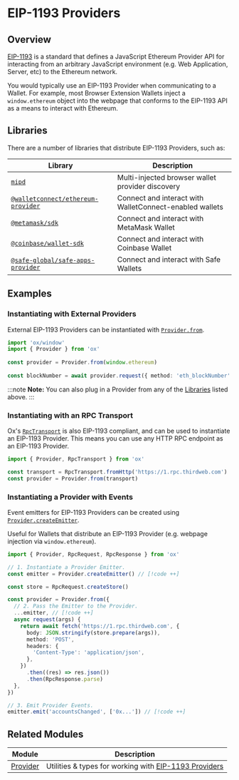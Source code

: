 # EIP-1193 Providers

## Overview

[EIP-1193](https://eips.ethereum.org/EIPS/eip-1193) is a standard that defines a JavaScript Ethereum Provider API for interacting from an arbitrary JavaScript environment (e.g. Web Application, Server, etc) to the Ethereum network. 

You would typically use an EIP-1193 Provider when communicating to a Wallet. For example, most Browser Extension Wallets inject a `window.ethereum` object into the webpage that conforms to the EIP-1193 API as a means to interact with Ethereum. 

## Libraries

There are a number of libraries that distribute EIP-1193 Providers, such as:

| Library                                                                                                                 | Description                                             |
| ----------------------------------------------------------------------------------------------------------------------- | ------------------------------------------------------- |
| [`mipd`](https://github.com/wevm/mipd)                                                                                  | Multi-injected browser wallet provider discovery        |
| [`@walletconnect/ethereum-provider`](https://www.npmjs.com/package/\@walletconnect/ethereum-provider)                   | Connect and interact with WalletConnect-enabled wallets |
| [`@metamask/sdk`](https://docs.metamask.io/wallet/connect/metamask-sdk/javascript/)                                     | Connect and interact with MetaMask Wallet               |
| [`@coinbase/wallet-sdk`](https://github.com/coinbase/coinbase-wallet-sdk)                                               | Connect and interact with Coinbase Wallet               |
| [`@safe-global/safe-apps-provider`](https://github.com/safe-global/safe-apps-sdk/tree/main/packages/safe-apps-provider) | Connect and interact with Safe Wallets                  |

## Examples

### Instantiating with External Providers

External EIP-1193 Providers can be instantiated with [`Provider.from`](/api/Provider/from). 
 
```ts twoslash
import 'ox/window'
import { Provider } from 'ox'
 
const provider = Provider.from(window.ethereum)
 
const blockNumber = await provider.request({ method: 'eth_blockNumber' })
```

:::note
**Note:** You can also plug in a Provider from any of the [Libraries](#libraries) listed above.
:::

### Instantiating with an RPC Transport

Ox's [`RpcTransport`](/api/RpcTransport) is also EIP-1193 compliant, and can be used to instantiate an EIP-1193 Provider. This means you can use any HTTP RPC endpoint as an EIP-1193 Provider.

```ts twoslash
import { Provider, RpcTransport } from 'ox'

const transport = RpcTransport.fromHttp('https://1.rpc.thirdweb.com')
const provider = Provider.from(transport)
```

### Instantiating a Provider with Events

Event emitters for EIP-1193 Providers can be created using [`Provider.createEmitter`](/api/Provider/createEmitter).

Useful for Wallets that distribute an EIP-1193 Provider (e.g. webpage injection via `window.ethereum`).

```ts twoslash
import { Provider, RpcRequest, RpcResponse } from 'ox'

// 1. Instantiate a Provider Emitter.
const emitter = Provider.createEmitter() // [!code ++]

const store = RpcRequest.createStore()

const provider = Provider.from({
  // 2. Pass the Emitter to the Provider.
  ...emitter, // [!code ++]
  async request(args) {
    return await fetch('https://1.rpc.thirdweb.com', {
      body: JSON.stringify(store.prepare(args)),
      method: 'POST',
      headers: {
        'Content-Type': 'application/json',
      },
    })
      .then((res) => res.json())
      .then(RpcResponse.parse)
  },
})

// 3. Emit Provider Events.
emitter.emit('accountsChanged', ['0x...']) // [!code ++]
```

## Related Modules

| Module                    | Description                                                                                      |
| ------------------------- | ------------------------------------------------------------------------------------------------ |
| [Provider](/api/Provider) | Utilities & types for working with [EIP-1193 Providers](https://eips.ethereum.org/EIPS/eip-1193) |

